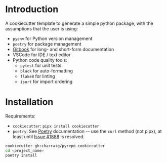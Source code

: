 # Introduction

A cookiecutter template to generate a simple python package, with the assumptions that the user is using:

* `pyenv` for Python version management
* `poetry` for package management
* [Gitbook](gitbook.io) for long- and short-form documentation
* VSCode for IDE / text editor
* Python code quality tools:
    * `pytest` for unit tests
    * `black` for auto-formatting
    * `flake8` for linting
    * `isort` for import ordering

# Installation

Requirements:
* `cookiecutter`: `pipx install cookiecutter`
* `poetry`: See [Poetry](python-poetry.org/docs) documentation -- use the `curl` method (not pipx), at least until [Issue #1888](https://github.com/python-poetry/poetry/issues/1888) is resolved.

```bash
cookiecutter gh:charraig/pyrepo-cookiecutter
cd <project_name>
poetry install
```